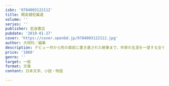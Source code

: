 ```yaml
---
isbn: '9784003122112'
title: 開高健短篇選
volume: ''
series: ''
publisher: 岩波書店
pubdate: '2019-01-27'
cover: 'https://cover.openbd.jp/9784003122112.jpg'
author: 大岡玲／編集
description: デビュー作から死の直前に書き遺された絶筆まで，作家の生涯を一望する全十一篇．決定版短篇集．
price: '1060'
genre: ''
target: 一般
format: 文庫
content: 日本文学、小説・物語

---
```


